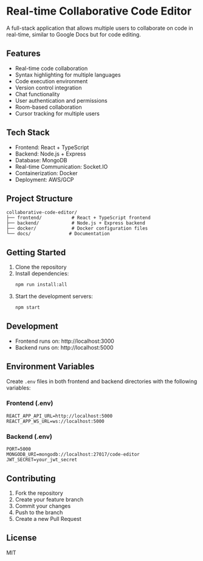 # Real-time Collaborative Code Editor

A full-stack application that allows multiple users to collaborate on code in real-time, similar to Google Docs but for code editing.

## Features

- Real-time code collaboration
- Syntax highlighting for multiple languages
- Code execution environment
- Version control integration
- Chat functionality
- User authentication and permissions
- Room-based collaboration
- Cursor tracking for multiple users

## Tech Stack

- Frontend: React + TypeScript
- Backend: Node.js + Express
- Database: MongoDB
- Real-time Communication: Socket.IO
- Containerization: Docker
- Deployment: AWS/GCP

## Project Structure

```
collaborative-code-editor/
├── frontend/           # React + TypeScript frontend
├── backend/            # Node.js + Express backend
├── docker/             # Docker configuration files
└── docs/              # Documentation
```

## Getting Started

1. Clone the repository
2. Install dependencies:
   ```bash
   npm run install:all
   ```
3. Start the development servers:
   ```bash
   npm start
   ```

## Development

- Frontend runs on: http://localhost:3000
- Backend runs on: http://localhost:5000

## Environment Variables

Create `.env` files in both frontend and backend directories with the following variables:

### Frontend (.env)
```
REACT_APP_API_URL=http://localhost:5000
REACT_APP_WS_URL=ws://localhost:5000
```

### Backend (.env)
```
PORT=5000
MONGODB_URI=mongodb://localhost:27017/code-editor
JWT_SECRET=your_jwt_secret
```

## Contributing

1. Fork the repository
2. Create your feature branch
3. Commit your changes
4. Push to the branch
5. Create a new Pull Request

## License

MIT 